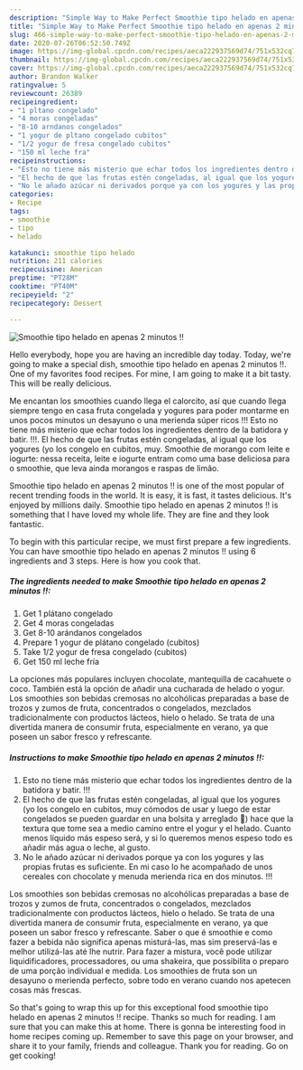 ```yaml
---
description: "Simple Way to Make Perfect Smoothie tipo helado en apenas 2 minutos !!"
title: "Simple Way to Make Perfect Smoothie tipo helado en apenas 2 minutos !!"
slug: 466-simple-way-to-make-perfect-smoothie-tipo-helado-en-apenas-2-minutos
date: 2020-07-26T06:52:50.749Z
image: https://img-global.cpcdn.com/recipes/aeca222937569d74/751x532cq70/smoothie-tipo-helado-en-apenas-2-minutos-foto-principal.jpg
thumbnail: https://img-global.cpcdn.com/recipes/aeca222937569d74/751x532cq70/smoothie-tipo-helado-en-apenas-2-minutos-foto-principal.jpg
cover: https://img-global.cpcdn.com/recipes/aeca222937569d74/751x532cq70/smoothie-tipo-helado-en-apenas-2-minutos-foto-principal.jpg
author: Brandon Walker
ratingvalue: 5
reviewcount: 26389
recipeingredient:
- "1 pltano congelado"
- "4 moras congeladas"
- "8-10 arndanos congelados"
- "1 yogur de pltano congelado cubitos"
- "1/2 yogur de fresa congelado cubitos"
- "150 ml leche fra"
recipeinstructions:
- "Esto no tiene más misterio que echar todos los ingredientes dentro de la batidora y batir. !!!"
- "El hecho de que las frutas estén congeladas, al igual que los yogures (yo los congelo en cubitos, muy cómodos de usar y luego de estar congelados se pueden guardar en una bolsita y arreglado 🥰) hace que la textura que tome sea a medio camino entre el yogur y el helado. Cuanto menos líquido más espeso será, y si lo queremos menos espeso todo es añadir más agua o leche, al gusto."
- "No le añado azúcar ni derivados porque ya con los yogures y las propias frutas es suficiente. En mi caso lo he acompañado de unos cereales con chocolate y menuda merienda rica en dos minutos. !!!"
categories:
- Recipe
tags:
- smoothie
- tipo
- helado

katakunci: smoothie tipo helado 
nutrition: 211 calories
recipecuisine: American
preptime: "PT28M"
cooktime: "PT40M"
recipeyield: "2"
recipecategory: Dessert

---
```



![Smoothie tipo helado en apenas 2 minutos !!](https://img-global.cpcdn.com/recipes/aeca222937569d74/751x532cq70/smoothie-tipo-helado-en-apenas-2-minutos-foto-principal.jpg)

Hello everybody, hope you are having an incredible day today. Today, we're going to make a special dish, smoothie tipo helado en apenas 2 minutos !!. One of my favorites food recipes. For mine, I am going to make it a bit tasty. This will be really delicious.

Me encantan los smoothies cuando llega el calorcito, así que cuando llega siempre tengo en casa fruta congelada y yogures para poder montarme en unos pocos minutos un desayuno o una merienda súper ricos !!! Esto no tiene más misterio que echar todos los ingredientes dentro de la batidora y batir. !!!. El hecho de que las frutas estén congeladas, al igual que los yogures (yo los congelo en cubitos, muy. Smoothie de morango com leite e iogurte: nessa receita, leite e iogurte entram como uma base deliciosa para o smoothie, que leva ainda morangos e raspas de limão.

Smoothie tipo helado en apenas 2 minutos !! is one of the most popular of recent trending foods in the world. It is easy, it is fast, it tastes delicious. It's enjoyed by millions daily. Smoothie tipo helado en apenas 2 minutos !! is something that I have loved my whole life. They are fine and they look fantastic.


To begin with this particular recipe, we must first prepare a few ingredients. You can have smoothie tipo helado en apenas 2 minutos !! using 6 ingredients and 3 steps. Here is how you cook that.

<!--inarticleads1-->

##### The ingredients needed to make Smoothie tipo helado en apenas 2 minutos !!:

1. Get 1 plátano congelado
1. Get 4 moras congeladas
1. Get 8-10 arándanos congelados
1. Prepare 1 yogur de plátano congelado (cubitos)
1. Take 1/2 yogur de fresa congelado (cubitos)
1. Get 150 ml leche fría


La opciones más populares incluyen chocolate, mantequilla de cacahuete o coco. También está la opción de añadir una cucharada de helado o yogur. Los smoothies son bebidas cremosas no alcohólicas preparadas a base de trozos y zumos de fruta, concentrados o congelados, mezclados tradicionalmente con productos lácteos, hielo o helado. Se trata de una divertida manera de consumir fruta, especialmente en verano, ya que poseen un sabor fresco y refrescante. 

<!--inarticleads2-->

##### Instructions to make Smoothie tipo helado en apenas 2 minutos !!:

1. Esto no tiene más misterio que echar todos los ingredientes dentro de la batidora y batir. !!!
1. El hecho de que las frutas estén congeladas, al igual que los yogures (yo los congelo en cubitos, muy cómodos de usar y luego de estar congelados se pueden guardar en una bolsita y arreglado 🥰) hace que la textura que tome sea a medio camino entre el yogur y el helado. Cuanto menos líquido más espeso será, y si lo queremos menos espeso todo es añadir más agua o leche, al gusto.
1. No le añado azúcar ni derivados porque ya con los yogures y las propias frutas es suficiente. En mi caso lo he acompañado de unos cereales con chocolate y menuda merienda rica en dos minutos. !!!


Los smoothies son bebidas cremosas no alcohólicas preparadas a base de trozos y zumos de fruta, concentrados o congelados, mezclados tradicionalmente con productos lácteos, hielo o helado. Se trata de una divertida manera de consumir fruta, especialmente en verano, ya que poseen un sabor fresco y refrescante. Saber o que é smoothie e como fazer a bebida não significa apenas misturá-las, mas sim preservá-las e melhor utilizá-las até lhe nutrir. Para fazer a mistura, você pode utilizar liquidificadores, processadores, ou uma shakeira, que possibilita o preparo de uma porção individual e medida. Los smoothies de fruta son un desayuno o merienda perfecto, sobre todo en verano cuando nos apetecen cosas más frescas. 

So that's going to wrap this up for this exceptional food smoothie tipo helado en apenas 2 minutos !! recipe. Thanks so much for reading. I am sure that you can make this at home. There is gonna be interesting food in home recipes coming up. Remember to save this page on your browser, and share it to your family, friends and colleague. Thank you for reading. Go on get cooking!
